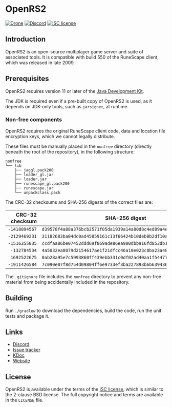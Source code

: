 # OpenRS2

[![Drone][drone-badge]][drone] [![Discord][discord-badge]][discord] [![ISC license][isc-badge]][isc]

## Introduction

OpenRS2 is an open-source multiplayer game server and suite of associated tools.
It is compatible with build 550 of the RuneScape client, which was released in
late 2009.

## Prerequisites

OpenRS2 requires version 11 or later of the [Java Development Kit][jdk].

The JDK is required even if a pre-built copy of OpenRS2 is used, as it depends
on JDK-only tools, such as `jarsigner`, at runtime.

### Non-free components

OpenRS2 requires the original RuneScape client code, data and location file
encryption keys, which we cannot legally distribute.

These files must be manually placed in the `nonfree` directory (directly beneath
the root of the repository), in the following structure:

```
nonfree
└── lib
    ├── jaggl.pack200
    ├── loader_gl.jar
    ├── loader.jar
    ├── runescape_gl.pack200
    ├── runescape.jar
    └── unpackclass.pack
```

The CRC-32 checksums and SHA-256 digests of the correct files are:

| CRC-32 checksum | SHA-256 digest                                                     | File                   |
|----------------:|--------------------------------------------------------------------|------------------------|
|   `-1418094567` | `d39578f4a88a376bcb2571f05da1939a14a80d8c4ed89a4eb172d9e525795fe2` | `jaggl.pack200`        |
|   `-2129469231` | `31182683ba04dc0ad45859161c13f66424b10deb0b2df10aa58b48bba57402db` | `loader_gl.jar`        |
|   `-1516355035` | `ccdfaa86be07452ddd69f869ade86ea900dbb916fd853db16602edf2eb54211b` | `loader.jar`           |
|    `-132784534` | `4a5032ea8079d2154617ae1f21dfcc46a10e023c8ba23a4827d5e25e75c73045` | `runescape_gl.pack200` |
|    `1692522675` | `0ab28a95e7c5993860ff439ebb331c0df02ad40aa1f544777ed91b46d30d3d24` | `runescape.jar`        |
|   `-1911426584` | `7c090e07f8d754d09804ff6e9733ef3ba227893b6b639436db90977b39122590` | `unpackclass.pack`     |

The `.gitignore` file includes the `nonfree` directory to prevent any non-free
material from being accidentally included in the repository.

## Building

Run `./gradlew` to download the dependencies, build the code, run the unit tests
and package it.

## Links

* [Discord][discord]
* [Issue tracker][issue-tracker]
* [KDoc][kdoc]
* [Website][www]

## License

OpenRS2 is available under the terms of the [ISC license][isc], which is similar
to the 2-clause BSD license. The full copyright notice and terms are available
in the `LICENSE` file.

[discord-badge]: https://img.shields.io/discord/684495254145335298
[discord]: https://chat.openrs2.org/
[drone-badge]: https://build.openrs2.org/api/badges/openrs2/openrs2/status.svg
[drone]: https://build.openrs2.org/openrs2/openrs2/
[idea-bug]: https://youtrack.jetbrains.com/issue/IDEA-256707
[isc-badge]: https://img.shields.io/badge/license-ISC-informational
[isc]: https://opensource.org/licenses/ISC
[issue-tracker]: https://git.openrs2.org/openrs2/openrs2/issues
[jdk]: https://jdk.java.net/
[kdoc]: https://docs.openrs2.org/
[www]: https://www.openrs2.org/

